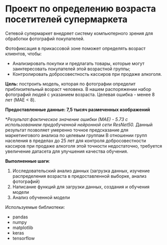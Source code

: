 # Проект по определению возраста посетителей супермаркета
Сетевой супермаркет внедряет систему компьютерного зрения для обработки фотографий покупателей.

Фотофиксация в прикассовой зоне поможет определять возраст клиентов, чтобы:
 - Анализировать покупки и предлагать товары, которые могут заинтересовать покупателей этой возрастной группы;
 - Контролировать добросовестность кассиров при продаже алкоголя.
 
 
**Цель:** построить модель, которая по фотографии определит приблизительный возраст человека. В нашем распоряжении набор фотографий людей с указанием возраста. Целевая ошибка - менее 8 лет (MAE < 8).

**Предоставленные данные: 7,5 тысяч размеченных изображений**

**Результат:фактическое значение ошибки (МАЕ) - 5.73 с использованием предобученной нейронной сети ResNet50.*
Данный результат позволяет умеренно точное предсказание для маркетингового анализа по целевым группам
В отношении групп населения в пределах до 25 лет для контроля добросовестности кассиров при продаже алкоголя этой точности недостаточно, требуется увеличение датасета для улучшения качества обучения.

**Выполненные шаги**:
1. Исследовательский анализ данных (загрузка данных, изучение распределения возраста в предоставленной выборке, анализ фотографий)
2. Написание функций для загрузки данных, создания и обучения модели
3. Анализ обученной модели 

Используемые библиотеки:
- pandas
- numpy
- matplotlib
- keras
- tensorflow
